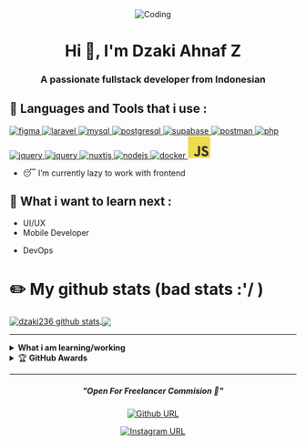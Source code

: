 <!-- # Hi there 👋 -->
<!-- [![MasterHead](https://c.tenor.com/UttC4AITYR4AAAAd/full-stack-developer.gif)](https://rishavchanda.io) -->
<p align="center">
<img align="center" alt="Coding" width="400" src="https://c.tenor.com/UttC4AITYR4AAAAd/full-stack-developer.gif">
</p>
<h1 align="center">Hi 👋, I'm Dzaki Ahnaf Z</h1>
<h3 align="center">A passionate fullstack developer from Indonesian</h3>
<!-- ## Introduce my name -->
<!-- **dzaki236/dzaki236** is a ✨ _special_ ✨ repository because its `README.md` (this file) appears on your GitHub profile. -->

<!-- Here are some ideas to get you started: -->
<!-- --- -->
## 🔧 Languages and Tools that i use :

<p align="left">
<a href="https://www.figma.com/" target="_blank" rel="noreferrer"> <img src="https://www.vectorlogo.zone/logos/figma/figma-icon.svg" alt="figma" width="40" height="40"/> </a>
  <a href="https://www.laravel.com/" target="_blank" rel="noreferrer"> <img src="https://www.vectorlogo.zone/logos/laravel/laravel-icon.svg" alt="laravel" width="40" height="40"/> </a>
  <a href="https://www.mysql.com/" target="_blank" rel="noreferrer"> <img src="https://www.vectorlogo.zone/logos/mysql/mysql-icon.svg" alt="mysql" width="40" height="40"/> </a>
  <a href="https://www.postgresql.org/" target="_blank" rel="noreferrer"> <img src="https://www.vectorlogo.zone/logos/postgresql/postgresql-icon.svg" alt="postgresql" width="40" height="40"/> </a>
  <a href="https://www.supabase.com/" target="_blank" rel="noreferrer"> <img src="https://www.vectorlogo.zone/logos/supabase/supabase-icon.svg" alt="supabase" width="40" height="40"/> </a>
  <a href="https://www.postman.com/" target="_blank" rel="noreferrer"> <img src="https://www.vectorlogo.zone/logos/getpostman/getpostman-icon.svg" alt="postman" width="40" height="40"/> </a>
  <a href="https://www.php.com/" target="_blank" rel="noreferrer"> <img src="https://www.vectorlogo.zone/logos/php/php-icon.svg" alt="php" width="40" height="40"/> </a>
  <a href="https://www.jquery.com/" target="_blank" rel="noreferrer"> <img src="https://www.vectorlogo.zone/logos/jquery/jquery-icon.svg" alt="jquery" width="40" height="40"/> </a>
  <a href="https://www.vuejs.com/" target="_blank" rel="noreferrer"> <img src="https://www.vectorlogo.zone/logos/vuejs/vuejs-icon.svg" alt="jquery" width="40" height="40"/> </a>
  <a href="https://www.nuxtjs.org/" target="_blank" rel="noreferrer"> <img src="https://www.vectorlogo.zone/logos/nuxtjs/nuxtjs-icon.svg" alt="nuxtjs" width="40" height="40"/> </a>
  <a href="https://www.nodejs.org/" target="_blank" rel="noreferrer"> <img src="https://www.vectorlogo.zone/logos/nodejs/nodejs-icon.svg" alt="nodejs" width="40" height="40"/> </a>
  <a href="https://www.docker.com/" target="_blank" rel="noreferrer"> <img src="https://www.vectorlogo.zone/logos/docker/docker-icon.svg" alt="docker" width="40" height="40"/> </a>
  <a href="https://developer.mozilla.org/en-US/docs/Web/JavaScript" target="_blank" rel="noreferrer"> <img src="https://raw.githubusercontent.com/devicons/devicon/master/icons/javascript/javascript-original.svg" alt="javascript" width="40" height="40"/> </a>
</p>

- 😴 I’m currently lazy to work with frontend
## 🌱 What i want to learn next : 
- UI/UX
- Mobile Developer
<!-- - CyberSecurity -->
- DevOps 
# ✏️ My github stats (bad stats :'/ ) 
<div style="width:100%; ">
<a href="https://github-readme-stats.vercel.app/api?username=dzaki236&show_icons=true&include_all_commits=true&theme=dark">
  <img align="center" height="200" src="https://github-readme-stats.vercel.app/api?username=dzaki236&show_icons=true&include_all_commits=true&theme=dark" alt="dzaki236 github stats" />
</a>
<a href="https://github-readme-stats.vercel.app/api/top-langs/?username=dzaki236&theme=dark">
  <img align="center" height="200" src="https://github-readme-stats.vercel.app/api/top-langs/?username=dzaki236&theme=dark" />
</a>
</div>
<hr/>
<!-- <h3 align="left"> My Github Stats:</h3> -->
<!-- <img src="https://github-profile-trophy.vercel.app/?username=dzaki236&theme=dracula&column=3&margin-w=15&margin-h=15 (https://github.com/ryo-ma/github-profile-trophy)"> -->

<!-- # -->
<!-- ![github](https://img.shields.io/badge/dzaki236-000000?style=for-the-badge&logo=GitHub&logoColor=white) -->

<!-- [![Repos Badge](https://badges.pufler.dev/repos/dzaki236)](https://badges.pufler.dev/repos/dzaki236)
[![Years Badge](https://badges.pufler.dev/years/dzaki236)](https://badges.pufler.dev) -->

<!-- <details>
 <summary><strong>What i am learning/working on these days</strong></summary>
    - 🔭 I’m currently working on Backend (today) </br>
    - 🌱 I’m currently learning Php,Javascript and Docker </br>
    - 👯 I’m looking to collaborate on Website Project, Web Apps. </br>
    - 🤔 I’m looking for help with pro of programming. hehe </br>
    - 💬 Ask me about anything.</br>
    - 📫 How to reach me: <a href="mailto:uidzaki@gmail.com">Email me!</a>  </br>
    - 😄 Pronouns: He/Him </br>
    - ⚡ Fun fact: ... </br>
</details> -->
<details>
 <summary><strong>What i am learning/working</strong></summary>
    - 🌐 Web Developer (Laravel&PostgreSql) <br>
    - 📱 Mobile Developer (Flutter) <br>
    - 😣 Fullstack Developer (<b>If possible</b>) <br>
    - 🖥️ Devops 
</details>
<details>
    <summary>&#127942 <b>GitHub Awards</b></summary><br/>

![Github Trophy](https://github-profile-trophy.vercel.app/?username=dzaki236)

</details>

<div align="center">

---

<!-- <img src="https://i.pinimg.com/originals/15/e7/e3/15e7e300166c962d3b8a22f60b5cac9e.gif"  width=60% height=40%> -->
<h5><i>"Open For Freelancer Commision 😬"</i></h5>


[![Github URL](https://img.shields.io/twitter/url?color=24292e&label=dzaki236&logo=github&style=flat-square&url=https://github.com/dzaki236)](https://github.com/dzaki236)
<!-- [![Linkedin URL](https://img.shields.io/twitter/url?color=0072b1&label=Muhammad+Raqwan+Kauthar&logo=linkedin&style=flat-square&url=https://www.linkedin.com/in/muhammad-raqwan-kauthar-5427b221a/)](https://www.linkedin.com/in/muhammad-raqwan-kauthar-5427b221a/) -->
[![Instagram URL](https://img.shields.io/twitter/url?color=e4405f&label=dzaki236&logo=instagram&style=flat-square&url=https://instagram.com/lemonic_dev)](https://instagram.com/_rqwannn)
<!-- ![Email URL](https://img.shields.io/twitter/url?color=ea4335&label=mraqwan471@gmail.com&logo=gmail&style=flat-square&url=https%3A%2F%2Fgmail.com) -->

<!-- [![wakatime](https://wakatime.com/badge/user/4f7f58c2-881e-4449-9f40-99702e802f9e.svg)](https://wakatime.com/@Rqwannn)
![Viewer](https://komarev.com/ghpvc/?username=Rqwannn) -->

</div>
<!-- <details>
    <summary>&#127942 <b>GitHub Activity</b></summary><br/>

![Metrics](https://metrics.lecoq.io/dzaki236?template=classic&repositories.forks=true&languages=1&languages.colors=github&languages.threshold=0%25&config.timezone=Asia%2FMakassar)

</details> -->
  

